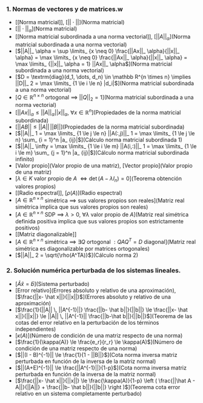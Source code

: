 ### 1. Normas de vectores y de matrices.w
- [[Norma matricial]], [$|| \cdot ||$](Norma matricial)
- [$||\cdot||_ \alpha$](Norma matricial)
- [[Norma matricial subordinada a una norma vectorial]], [$|| A ||_ \alpha$](Norma matricial subordinada a una norma vectorial)
- [$||A||_ \alpha = \sup \limits_ {x \neq 0} \frac{||Ax||_ \alpha}{||x||_ \alpha} = \max \limits_ {x \neq 0} \frac{||Ax||_ \alpha}{||x||_ \alpha} = \max \limits_ {||x||_ \alpha = 1} ||Ax||_ \alpha$](Norma matricial subordinada a una norma vectorial)
- [$D = \textrm{diag}(d_1, \dots, d_n) \in \mathbb R^{n \times n} \implies ||D||_ 2 = \max \limits_ {1 \le i \le n} |d_i|$](Norma matricial subordinada a una norma vectorial)
- [$Q \in \mathbb R^{n \times n}$ ortogonal $\implies$ $||Q||_ 2 = 1$](Norma matricial subordinada a una norma vectorial)
- [$||Ax||_ \alpha \le ||A||_ \alpha ||x||_ \alpha$, $\forall x \in \mathbb R^n$](Propiedades de la norma matricial subordinada)
- [$||AB|| \le ||A|| \, ||B||$](Propiedades de la norma matricial subordinada)
- [$||A||_ 1 = \max \limits_ {1 \le j \le n} ||A(:,j)||_ 1 = \max \limits_ {1 \le j \le n} \sum_ {i = 1}^n |a_ {ij}|$](Cálculo norma matricial subordinada 1)
- [$||A||_ \infty = \max \limits_ {1 \le i \le m} ||A(i,:)||_ 1 = \max \limits_ {1 \le i \le m} \sum_ {j = 1}^n |a_ {ij}|$](Cálculo norma matricial subordinada infinito)
- [Valor propio](Valor propio de una matriz), [Vector propio](Valor propio de una matriz)
- [$\lambda \in K$ valor propio de $A$ $\iff \det(A - \lambda I_n) = 0$](Teorema obtención valores propios)
- [[Radio espectral]], [$\rho(A)$](Radio espectral)
- [$A \in \mathbb R^{n \times n}$ simétrica $\implies$ sus valores propios son reales](Matriz real simétrica implica que sus valores propios son reales)
- [$A \in \mathbb R^{n \times n}$ SDP $\implies$ $\lambda > 0$, $\forall \lambda$ valor propio de $A$](Matriz real simétrica definida positiva implica que sus valores propios son estrictamente positivos)
- [[Matriz diagonalizable]]
- [$A \in \mathbb R^{n \times n}$ simétrica $\implies$ $\exists Q$ ortogonal $: QAQ^T = D$ diagonal](Matriz real simétrica es diagonalizable por matrices ortogonales)
- [$||A||_ 2 = \sqrt{\rho(A^TA)}$](Cálculo norma 2)
### 2. Solución numérica perturbada de los sistemas lineales.
- [$\hat A \hat x = \hat b$](Sistema perturbado)
- [Error relativo](Errores absoluto y relativo de una aproximación), [$\frac{||x- \hat x||}{||x||}$](Errores absoluto y relativo de una aproximación) 
- [$\frac{1}{||A|| \, ||A^{-1}||} \frac{||b- \hat b||}{||b||} \le \frac{||x- \hat x||}{||x||} \le ||A|| \, ||A^{-1}|| \frac{||b-\hat b||}{||b||}$](Teorema de las cotas del error relativo en la perturbación de los términos independientes)
- [$\kappa(A)$](Número de condición de una matriz respecto de una norma)
- [$\frac{1}{\kappa(A)} \le \frac{e_r}{r_r} \le \kappa(A)$](Número de condición de una matriz respecto de una norma)
- [$||(I - B)^{-1}|| \le \frac{1}{1 - ||B||}$](Cota norma inversa matriz perturbada en función de la inversa de la matriz normal)
- [$||(A+E)^{-1}|| \le \frac{||A^{-1}||}{1-p}$](Cota norma inversa matriz perturbada en función de la inversa de la matriz normal)
- [$\frac{||x- \hat x||}{||x||} \le \frac{\kappa(A)}{1-p} \left ( \frac{||\hat A - A||}{||A||} + \frac{||b- \hat b||}{||b||} \right )$](Teorema cota error relativo en un sistema completamente perturbado)
